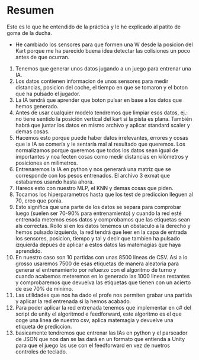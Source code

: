 # Resumen

Esto es lo que he entendido de la práctica y le he explicado al patito de goma de la ducha.

- He cambiado los sensores para que formen una W desde la posicion del Kart porque me ha parecido buena idea detectar las colisiones un poco antes de que ocurran.

1. Tenemos que generar unos datos jugando a un juego para entrenar una IA.
2. Los datos contienen informacion de unos sensores para medir distancias, posicion del coche, el tiempo en que se tomaron y el boton que ha pulsado el jugador.
3. La IA tendrá que aprender que boton pulsar en base a los datos que hemos generado.
4. Antes de usar cualquier modelo tendremos que limpiar esos datos, ej.: no tiene sentido la posición vertical del kart si la pista es plana. También habrá que juntar los datos en mismo archivo y aplicar standard scaler y demas cosas.
5. Hacemos esto porque puede haber datos irrelevantes, errores y cosas que la IA se comería y le sentaría mal al resultado que queremos. Los normalizamos porque queremos que todos los datos sean igual de importantes y noa fecten cosas como medir distancias en kilómetros y posiciones en milimetros.
6. Entrenaremos la IA en python y nos generará una matriz que se corresponde con los pesos entrenados. El archivo 3 exmat que estabamos usando hasta ahora.
7. Hareos esto con nuestro MLP, el KNN y demas cosas que piden.
8. Tocamos los hiperparametros hasta que los test de prediccion lleguen al 70, creo que ponia.
9. Esto significa que una parte de los datos se separa para comprobar luego (suelen ser 70-90% para entrenamiento) y cuando la red esté entrenada metemos esos datos y comprobamos que las etiquetas sean als correctas. Rollo si en los datos tenemos un obstaculo a la derecho y hemos pulsado izquierda, la red tendrá que leer en la capa de entrada los sensores, posicion, tiempo y tal y decir que tambien ha pulsado izquierda depues de aplicar a estos datos las matemagias que haya aprendido.
10. En nuestro caso son 10 partidas con unas 8500 lineas de CSV. Asi a lo grosso usaremos 7500 de esas etiquetas de manera aleatoria para generar el entrenamiento por refuerzo con el algoritmo de turno y cuando acabemos meteremos en lo generado las 1000 lineas restantes y comprobaremos que devuelva las etiquetas que tienen con un acierto de ese 70% de minimo.
11. Las utilidades que nos ha dado el profe nos permiten grabar una partida y aplicar la red entrenada si la hemos acabado.
12. Para poder aplicar la red entrenada tenemos que implementar en c# del script de unity el algoritmod e feedforward, este algoritmo es el que coge una linea de nuestro csv, aplica matemagia y devuelve una etiqueta de prediccion.
13. basicamente tendremos que entrenar las IAs en python y el parseador de JSON que nos dan se las dará en un formato que entienda a Unity para que el juego las use con el feedforward en vez de nuetros controles de teclado.